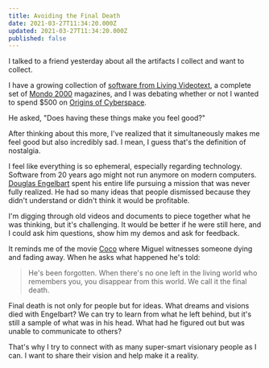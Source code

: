 ```yaml
---
title: Avoiding the Final Death
date: 2021-03-27T11:34:20.000Z
updated: 2021-03-27T11:34:20.000Z
published: false
---
```


I talked to a friend yesterday about all the artifacts I collect and want to collect.

I have a growing collection of [software from Living Videotext](/2020-11/09/my-growing-thinktank-collection/), a complete set of [Mondo 2000](https://en.wikipedia.org/wiki/MONDO_2000) magazines, and I was debating whether or not I wanted to spend $500 on [Origins of Cyberspace](https://www.jnorman.com/pages/books/38301/diana-h-hook-jeremy-m-norman/origins-of-cyberspace).

He asked, "Does having these things make you feel good?"

After thinking about this more, I've realized that it simultaneously makes me feel good but also incredibly sad. I mean, I guess that's the definition of nostalgia.

I feel like everything is so ephemeral, especially regarding technology. Software from 20 years ago might not run anymore on modern computers. [Douglas Engelbart](/2021-03/27/douglas-engelbart-and-linked-data/) spent his entire life pursuing a mission that was never fully realized. He had so many ideas that people dismissed because they didn't understand or didn't think it would be profitable.

I'm digging through old videos and documents to piece together what he was thinking, but it's challenging. It would be better if he were still here, and I could ask him questions, show him my demos and ask for feedback.

It reminds me of the movie [Coco](https://www.imdb.com/title/tt2380307/) where Miguel witnesses someone dying and fading away. When he asks what happened he's told:

> He's been forgotten. When there's no one left in the living world who remembers you, you disappear from this world. We call it the final death.

Final death is not only for people but for ideas. What dreams and visions died with Engelbart? We can try to learn from what he left behind, but it's still a sample of what was in his head. What had he figured out but was unable to communicate to others?

That's why I try to connect with as many super-smart visionary people as I can. I want to share their vision and help make it a reality.

